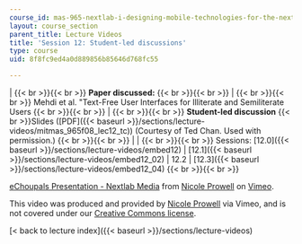 ```yaml
---
course_id: mas-965-nextlab-i-designing-mobile-technologies-for-the-next-billion-users-fall-2008
layout: course_section
parent_title: Lecture Videos
title: 'Session 12: Student-led discussions'
type: course
uid: 8f8fc9ed4a0d889856b85646d768fc55

---
```


|  {{< br >}}{{< br >}} **Paper discussed:** {{< br >}}{{< br >}}  |  {{< br >}}{{< br >}} Mehdi et al. "Text-Free User Interfaces for Illiterate and Semiliterate Users {{< br >}}{{< br >}}  |  {{< br >}}{{< br >}} **Student-led discussion**  {{< br >}}Slides ([PDF]({{< baseurl >}}/sections/lecture-videos/mitmas_965f08_lec12_tc)) (Courtesy of Ted Chan. Used with permission.) {{< br >}}{{< br >}}  |
|  {{< br >}}{{< br >}} Sessions: [12.0]({{< baseurl >}}/sections/lecture-videos/embed12) &#124; [12.1]({{< baseurl >}}/sections/lecture-videos/embed12_02) &#124; 12.2 &#124; [12.3]({{< baseurl >}}/sections/lecture-videos/embed12_04) {{< br >}}{{< br >}}  

[eChoupals Presentation - Nextlab Media](https://vimeo.com/2053155) from [Nicole Prowell](http://vimeo.com/user658548) on [Vimeo](https://vimeo.com).

This video was produced and provided by [Nicole Prowell](http://vimeo.com/user658548) via Vimeo, and is not covered under our [Creative Commons license](/terms/#cc).

[< back to lecture index]({{< baseurl >}}/sections/lecture-videos)